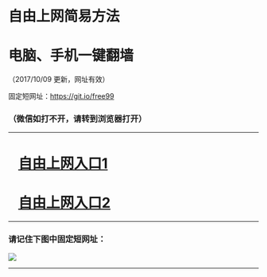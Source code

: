 ﻿# 自由上网简易方法

# 电脑、手机一键翻墙

（2017/10/09 更新，网址有效）

固定短网址：https://git.io/free99

### （微信如打不开，请转到浏览器打开）


***





# &nbsp;&nbsp; <a href="http://ft452510381.fwq-tz-1001.info/fwqtz01.html?t=100900122823 " target="_blank">自由上网入口1</a>
# &nbsp;&nbsp; <a href="http://ft1807823658.fwq-tz-1002.info/fwqtz02.html?t=100900126698 " target="_blank">自由上网入口2</a>
***

### 请记住下图中固定短网址：

<img src="https://s3-us-west-2.amazonaws.com/fwq-1001/yjfq-20170905okok.png" /> 


***

